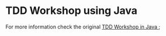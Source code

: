 # TDD Workshop using Java

For more information check the original [TDD Workshop in Java ](https://github.com/rafaelspinto/workshop-tdd-java);